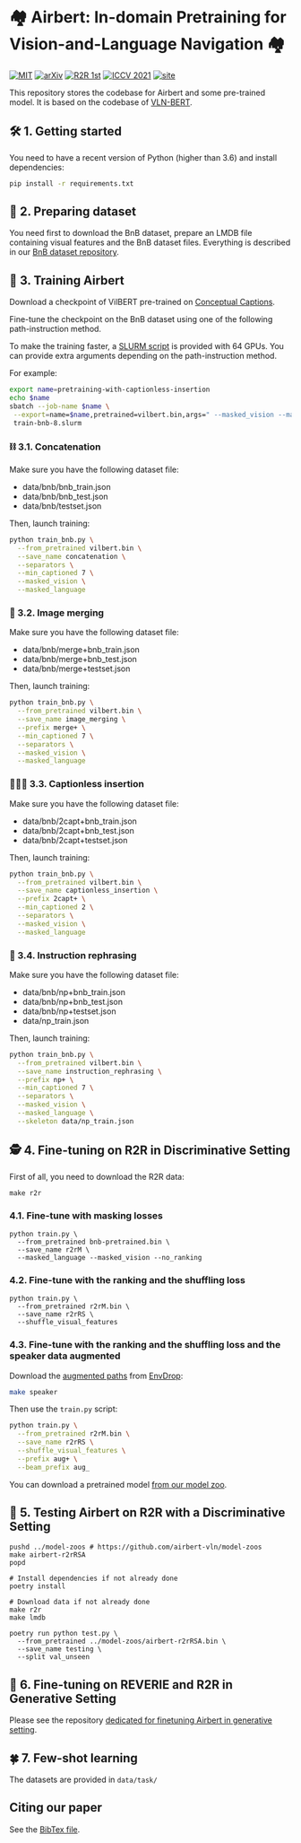 # :houses: Airbert: In-domain Pretraining for Vision-and-Language Navigation :houses:

[![MIT](https://img.shields.io/github/license/airbert-vln/bnb-dataset)](./LICENSE.md)
[![arXiv](https://img.shields.io/badge/arXiv-2108.09105-red.svg)](https://arxiv.org/abs/2108.09105)
[![R2R 1st](https://img.shields.io/badge/R2R-🥇-green.svg)](https://eval.ai/web/challenge/97/leaderboard/270)
[![ICCV 2021](https://img.shields.io/badge/ICCV-2021-green.svg)](http://iccv2021.thecvf.com/home)
[![site](https://img.shields.io/badge/site-🌐-green.svg)](https://airbert-vln.github.io)

This repository stores the codebase for Airbert and some pre-trained model.
It is based on the codebase of [VLN-BERT](https://github.com/arjunmajum/vln-bert).


## :hammer_and_wrench: 1. Getting started

You need to have a recent version of Python (higher than 3.6) and install dependencies:

```bash
pip install -r requirements.txt
```



## :minidisc: 2. Preparing dataset

You need first to download the BnB dataset, prepare an LMDB file containing visual features and the BnB dataset files. Everything is described in our [BnB dataset repository](https://github.com/airbert-vln/bnb-dataset).

## :muscle: 3. Training Airbert

Download a checkpoint of VilBERT pre-trained on [Conceptual Captions](https://dl.fbaipublicfiles.com/vilbert-multi-task/pretrained_model.bin).

Fine-tune the checkpoint on the BnB dataset using one of the following path-instruction method.

To make the training faster, a [SLURM script](./slurm/train-bnb-64.sh) is provided with 64 GPUs. You can provide extra arguments depending on the path-instruction method. 

For example:

```bash
export name=pretraining-with-captionless-insertion
echo $name
sbatch --job-name $name \
 --export=name=$name,pretrained=vilbert.bin,args=" --masked_vision --masked_language --min_captioned 2 --separators",prefix=2capt+ \
 train-bnb-8.slurm
```

### :chains: 3.1. Concatenation

Make sure you have the following dataset file:

- data/bnb/bnb_train.json
- data/bnb/bnb_test.json
- data/bnb/testset.json

Then, launch training:

```bash
python train_bnb.py \
  --from_pretrained vilbert.bin \
  --save_name concatenation \
  --separators \
  --min_captioned 7 \
  --masked_vision \
  --masked_language
```



### :busts_in_silhouette: 3.2. Image merging

Make sure you have the following dataset file:

- data/bnb/merge+bnb_train.json
- data/bnb/merge+bnb_test.json
- data/bnb/merge+testset.json

Then, launch training:

```bash
python train_bnb.py \
  --from_pretrained vilbert.bin \
  --save_name image_merging \
  --prefix merge+ \
  --min_captioned 7 \
  --separators \
  --masked_vision \
  --masked_language
```


### 👨‍👩‍👧 3.3. Captionless insertion

Make sure you have the following dataset file:

- data/bnb/2capt+bnb_train.json
- data/bnb/2capt+bnb_test.json
- data/bnb/2capt+testset.json

Then, launch training:

```bash
python train_bnb.py \
  --from_pretrained vilbert.bin \
  --save_name captionless_insertion \
  --prefix 2capt+ \
  --min_captioned 2 \
  --separators \
  --masked_vision \
  --masked_language
```

### 👣 3.4. Instruction rephrasing

Make sure you have the following dataset file:

* data/bnb/np+bnb_train.json
* data/bnb/np+bnb_test.json
* data/bnb/np+testset.json
* data/np_train.json

Then, launch training:

```bash
python train_bnb.py \
  --from_pretrained vilbert.bin \
  --save_name instruction_rephrasing \
  --prefix np+ \
  --min_captioned 7 \
  --separators \
  --masked_vision \
  --masked_language \
  --skeleton data/np_train.json
```

## :detective: 4. Fine-tuning on R2R in Discriminative Setting

First of all, you need to download the R2R data:

```
make r2r
```

### 4.1. Fine-tune with masking losses

```
python train.py \
  --from_pretrained bnb-pretrained.bin \
  --save_name r2rM \
  --masked_language --masked_vision --no_ranking
```

### 4.2. Fine-tune with the ranking and the shuffling loss

```
python train.py \
  --from_pretrained r2rM.bin \
  --save_name r2rRS \
  --shuffle_visual_features
```

### 4.3. Fine-tune with the ranking and the shuffling loss and the speaker data augmented

Download the [augmented paths](http://www.cs.unc.edu/~airsplay/aug_paths.json) from [EnvDrop](https://github.com/airsplay/R2R-EnvDrop):

```bash
make speaker
```

Then use the `train.py` script:

```bash
python train.py \
  --from_pretrained r2rM.bin \
  --save_name r2rRS \
  --shuffle_visual_features \
  --prefix aug+ \
  --beam_prefix aug_
```

You can download a pretrained model [from our model zoo](https://github.com/airbert-vln/model-zoos).


## :test_tube: 5. Testing Airbert on R2R with a Discriminative Setting


```
pushd ../model-zoos # https://github.com/airbert-vln/model-zoos
make airbert-r2rRSA
popd

# Install dependencies if not already done
poetry install

# Download data if not already done
make r2r
make lmdb

poetry run python test.py \
  --from_pretrained ../model-zoos/airbert-r2rRSA.bin \
  --save_name testing \
  --split val_unseen
```


## :pregnant_woman: 6. Fine-tuning on REVERIE and R2R in Generative Setting

Please see the repository [dedicated for finetuning Airbert in generative setting](https://github.com/airbert-vln/airbert-recurrentvln).

## :four_leaf_clover: 7. Few-shot learning

The datasets are provided in `data/task/`


## Citing our paper

See the [BibTex file](https://airbert-vln.github.io/bibtex.txt).


